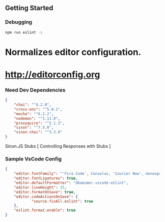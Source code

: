 ## Getting Started

### Debugging

```bash
npm run eslint -s
```

# Normalizes editor configuration.
# http://editorconfig.org


### Need Dev Dependencies 

```json
{
	"chai": "^4.2.0",
	"cross-env": "^5.0.1",
	"mocha": "^6.2.2",
	"nodemon": "^1.11.0",
	"proxyquire": "^2.1.3",
	"sinon": "^7.5.0",
	"sinon-chai": "^3.3.0"
}
```

Sinon.JS Stubs [ Controlling Responses with Stubs ]

### Sample VsCode Config

```json
{
	"editor.fontFamily": "'Fira Code', Consolas, 'Courier New', monospace",
	"editor.fontLigatures": true,
	"editor.defaultFormatter": "dbaeumer.vscode-eslint",
	"editor.lineHeight": 25,
	"editor.formatOnSave": true,
	"editor.codeActionsOnSave": {
			"source.fixAll.eslint": true
	},
	"eslint.format.enable": true
}
```
